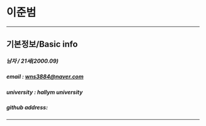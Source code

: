 # 이준범
----------------------------------
기본정보/Basic info
----------------------------------
##### 남자 / 21세(2000.09)
##### email : wns3884@naver.com
##### university : hallym university
##### github address:
------------------------------------
